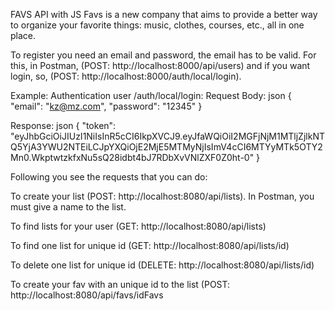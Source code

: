 FAVS API with JS
Favs is a new company that aims to provide a better way to organize your favorite things: music, clothes, courses, etc., all in one place.

To register you need an email and password, the email has to be valid. For this, in Postman, (POST: http://localhost:8000/api/users) and if you want login, so, (POST: http://localhost:8000/auth/local/login).

Example: 
Authentication user /auth/local/login:
Request Body:
json
{
"email": "kz@mz.com",
"password": "12345"
}

Response:
json
{
"token": "eyJhbGciOiJIUzI1NiIsInR5cCI6IkpXVCJ9.eyJfaWQiOiI2MGFjNjM1MTljZjlkNTQ5YjA3YWU2NTEiLCJpYXQiOjE2MjE5MTMyNjIsImV4cCI6MTYyMTk5OTY2Mn0.WkptwtzkfxNu5sQ28idbt4bJ7RDbXvVNlZXF0Z0ht-0"
}

Following you see the requests that you can do:

To create your list (POST: http://localhost:8080/api/lists). In Postman, you must give a name to the list.

To find lists for your user (GET: http://localhost:8080/api/lists)

To find one list for unique id (GET: http://localhost:8080/api/lists/id)

To delete one list for unique id (DELETE: http://localhost:8080/api/lists/id)

To create your fav with an unique id to the list (POST: http://localhost:8080/api/favs/idFavs

